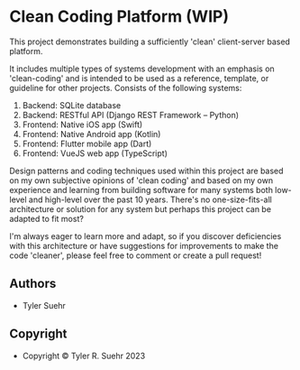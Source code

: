 # Clean Coding Platform (WIP)

This project demonstrates building a sufficiently 'clean' client-server based platform.

It includes multiple types of systems development with an emphasis on 'clean-coding' and is intended to be used as a reference, template, or guideline for other projects. Consists of the following systems:

1. Backend: SQLite database
2. Backend: RESTful API (Django REST Framework – Python)
3. Frontend: Native iOS app (Swift)
4. Frontend: Native Android app (Kotlin)
5. Frontend: Flutter mobile app (Dart)
6. Frontend: VueJS web app (TypeScript)

Design patterns and coding techniques used within this project are based on my own subjective opinions of 'clean coding' and based on my own experience and learning from building software for many systems both low-level and high-level over the past 10 years. There's no one-size-fits-all architecture or solution for any system but perhaps this project can be adapted to fit most?

I'm always eager to learn more and adapt, so if you discover deficiencies with this architecture or have suggestions for improvements to make the code 'cleaner', please feel free to comment or create a pull request!

## Authors
- Tyler Suehr

## Copyright
- Copyright © Tyler R. Suehr 2023
